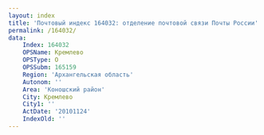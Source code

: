 ```yaml
---
layout: index
title: 'Почтовый индекс 164032: отделение почтовой связи Почты России'
permalink: /164032/
data:
    Index: 164032
    OPSName: Кремлево
    OPSType: О
    OPSSubm: 165159
    Region: 'Архангельская область'
    Autonom: ''
    Area: 'Коношский район'
    City: Кремлево
    City1: ''
    ActDate: '20101124'
    IndexOld: ''
---
```

